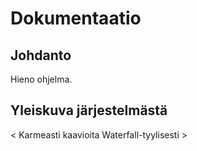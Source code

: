 # Dokumentaatio

## Johdanto

Hieno ohjelma.

## Yleiskuva järjestelmästä

< Karmeasti kaavioita Waterfall-tyylisesti >
